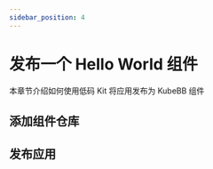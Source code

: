 ```yaml
---
sidebar_position: 4
---
```


# 发布一个 Hello World 组件

本章节介绍如何使用低码 Kit 将应用发布为 KubeBB 组件

## 添加组件仓库
## 发布应用